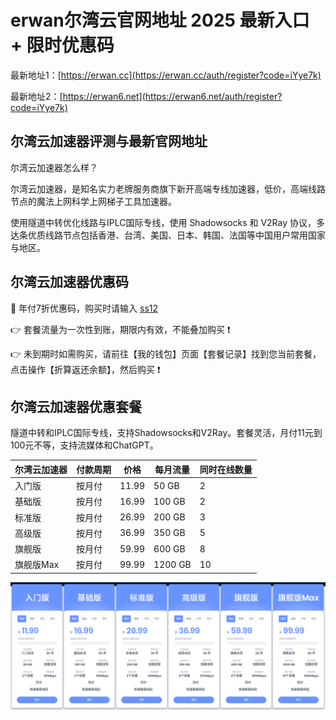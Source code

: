 # erwan尔湾云官网地址 2025 最新入口 + 限时优惠码

最新地址1：[https://erwan.cc](https://erwan.cc/auth/register?code=iYye7k)

最新地址2：[https://erwan6.net](https://erwan6.net/auth/register?code=iYye7k)

## 尔湾云加速器评测与最新官网地址

尔湾云加速器怎么样？

尔湾云加速器，是知名实力老牌服务商旗下新开高端专线加速器，低价，高端线路节点的魔法上网科学上网梯子工具加速器。

使用隧道中转优化线路与IPLC国际专线，使用 Shadowsocks 和 V2Ray 协议，多达条优质线路节点包括香港、台湾、美国、日本、韩国、法国等中国用户常用国家与地区。

## 尔湾云加速器优惠码

👏 年付7折优惠码，购买时请输入 [ss12](https://erwan.cc/auth/register?code=iYye7k)

👉 套餐流量为一次性到账，期限内有效，不能叠加购买 ❗

👉 未到期时如需购买，请前往【我的钱包】页面【套餐记录】找到您当前套餐，点击操作【折算返还余额】，然后购买 ❗

## 尔湾云加速器优惠套餐

隧道中转和IPLC国际专线，支持Shadowsocks和V2Ray。套餐灵活，月付11元到100元不等，支持流媒体和ChatGPT。

| 尔湾云加速器  | 付款周期 | 价格    | 每月流量    | 同时在线数量 |
|--------|------|-------|---------|--------|
| 入门版    | 按月付  | 11.99 | 50 GB   | 2      |
| 基础版    | 按月付  | 16.99 | 100 GB  | 2      |
| 标准版    | 按月付  | 26.99 | 200 GB  | 3      |
| 高级版    | 按月付  | 36.99 | 350 GB  | 5      |
| 旗舰版    | 按月付  | 59.99 | 600 GB  | 8      |
| 旗舰版Max | 按月付  | 99.99 | 1200 GB | 10     |

[![erwan尔湾云套餐价格](erwan_20241130_175534.png)](https://xuv.cc/out/erwan)
